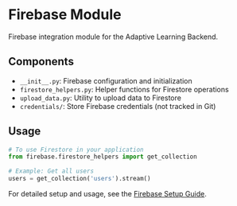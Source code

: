 # Firebase Module

Firebase integration module for the Adaptive Learning Backend.

## Components

- `__init__.py`: Firebase configuration and initialization
- `firestore_helpers.py`: Helper functions for Firestore operations
- `upload_data.py`: Utility to upload data to Firestore
- `credentials/`: Store Firebase credentials (not tracked in Git)

## Usage

```python
# To use Firestore in your application
from firebase.firestore_helpers import get_collection

# Example: Get all users
users = get_collection('users').stream()
```

For detailed setup and usage, see the [Firebase Setup Guide](../docs/firebase/README.md).
